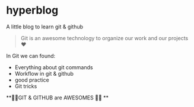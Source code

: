 # hyperblog
A little blog to learn git & github
> Git is an awesome technology to organize our work and our projects ♥

In Git we can found:
* Everything about git commands
* Workflow in git & github
* good practice
* Git tricks

**👏🤩GIT & GITHUB are AWESOMES 🤩👏 **